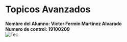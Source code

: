 # Topicos Avanzados
**Nombre del Alumno: Victor Fermin Martinez Alvarado**  
**Numero de control: 19100209**  
![Tec](https://upload.wikimedia.org/wikipedia/en/c/cd/Estudiantes_Tecnol%C3%B3gico_de_Nuevo_Laredo_Logo.png)
